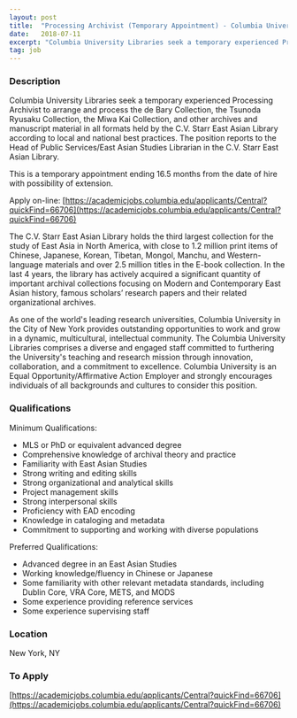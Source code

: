```yaml
---
layout: post
title:  "Processing Archivist (Temporary Appointment) - Columbia University Libraries"
date:   2018-07-11
excerpt: "Columbia University Libraries seek a temporary experienced Processing Archivist to arrange and process the de Bary Collection, the Tsunoda Ryusaku Collection, the Miwa Kai Collection, and other archives and manuscript material in all formats held by the C.V. Starr East Asian Library according to local and national best practices. The..."
tag: job
---
```


### Description   

Columbia University Libraries seek a temporary experienced Processing Archivist to arrange and process the de Bary Collection, the Tsunoda Ryusaku Collection, the Miwa Kai Collection, and other archives and manuscript material in all formats held by the C.V. Starr East Asian Library according to local and national best practices. The position reports to the Head of Public Services/East Asian Studies Librarian in the C.V. Starr East Asian Library. 

This is a temporary appointment ending 16.5 months from the date of hire with possibility of extension.

Apply on-line: [https://academicjobs.columbia.edu/applicants/Central?quickFind=66706](https://academicjobs.columbia.edu/applicants/Central?quickFind=66706)

The C.V. Starr East Asian Library holds the third largest collection for the study of East Asia in North America, with close to 1.2 million print items of Chinese, Japanese, Korean, Tibetan, Mongol, Manchu, and Western-language materials and over 2.5 million titles in the E-book collection. In the last 4 years, the library has actively acquired a significant quantity of important archival collections focusing on Modern and Contemporary East Asian history, famous scholars’ research papers and their related organizational archives.

As one of the world's leading research universities, Columbia University in the City of New York provides outstanding opportunities to work and grow in a dynamic, multicultural, intellectual community. The Columbia University Libraries comprises a diverse and engaged staff committed to furthering the University's teaching and research mission through innovation, collaboration, and a commitment to excellence. Columbia University is an Equal Opportunity/Affirmative Action Employer and strongly encourages individuals of all backgrounds and cultures to consider this position.   




### Qualifications   

Minimum Qualifications: 
- MLS or PhD or equivalent advanced degree
- Comprehensive knowledge of archival theory and practice
- Familiarity with East Asian Studies
- Strong writing and editing skills
- Strong organizational and analytical skills
- Project management skills
- Strong interpersonal skills
- Proficiency with EAD encoding
- Knowledge in cataloging and metadata
- Commitment to supporting and working with diverse populations  

Preferred Qualifications:
-  Advanced degree in an East Asian Studies
-  Working knowledge/fluency in Chinese or Japanese
-  Some familiarity with other relevant metadata standards, including Dublin Core, VRA Core, METS, and MODS
-  Some experience providing reference services
-  Some experience supervising staff  




### Location   

New York, NY




### To Apply   

[https://academicjobs.columbia.edu/applicants/Central?quickFind=66706](https://academicjobs.columbia.edu/applicants/Central?quickFind=66706)





